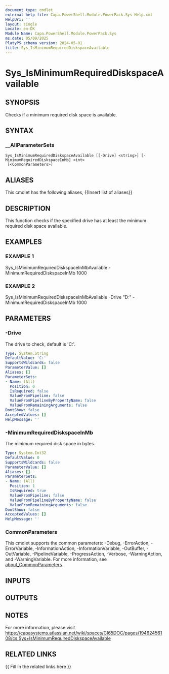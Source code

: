 ```yaml
---
document type: cmdlet
external help file: Capa.PowerShell.Module.PowerPack.Sys-Help.xml
HelpUri: ''
layout: single
Locale: en-DK
Module Name: Capa.PowerShell.Module.PowerPack.Sys
ms.date: 05/09/2025
PlatyPS schema version: 2024-05-01
title: Sys_IsMinimumRequiredDiskspaceAvailable
---
```


# Sys_IsMinimumRequiredDiskspaceAvailable

## SYNOPSIS

Checks if a minimum required disk space is available.

## SYNTAX

### __AllParameterSets

```
Sys_IsMinimumRequiredDiskspaceAvailable [[-Drive] <string>] [-MinimumRequiredDiskspaceInMb] <int>
 [<CommonParameters>]
```

## ALIASES

This cmdlet has the following aliases,
  {{Insert list of aliases}}

## DESCRIPTION

This function checks if the specified drive has at least the minimum required disk space available.

## EXAMPLES

### EXAMPLE 1

Sys_IsMinimumRequiredDiskspaceInMbAvailable -MinimumRequiredDiskspaceInMb 1000

### EXAMPLE 2

Sys_IsMinimumRequiredDiskspaceInMbAvailable -Drive "D:" -MinimumRequiredDiskspaceInMb 1000

## PARAMETERS

### -Drive

The drive to check, default is 'C:'.

```yaml
Type: System.String
DefaultValue: 'C:'
SupportsWildcards: false
ParameterValue: []
Aliases: []
ParameterSets:
- Name: (All)
  Position: 0
  IsRequired: false
  ValueFromPipeline: false
  ValueFromPipelineByPropertyName: false
  ValueFromRemainingArguments: false
DontShow: false
AcceptedValues: []
HelpMessage: ''
```

### -MinimumRequiredDiskspaceInMb

The minimum required disk space in bytes.

```yaml
Type: System.Int32
DefaultValue: 0
SupportsWildcards: false
ParameterValue: []
Aliases: []
ParameterSets:
- Name: (All)
  Position: 1
  IsRequired: true
  ValueFromPipeline: false
  ValueFromPipelineByPropertyName: false
  ValueFromRemainingArguments: false
DontShow: false
AcceptedValues: []
HelpMessage: ''
```

### CommonParameters

This cmdlet supports the common parameters: -Debug, -ErrorAction, -ErrorVariable,
-InformationAction, -InformationVariable, -OutBuffer, -OutVariable, -PipelineVariable,
-ProgressAction, -Verbose, -WarningAction, and -WarningVariable. For more information, see
[about_CommonParameters](https://go.microsoft.com/fwlink/?LinkID=113216).

## INPUTS

## OUTPUTS

## NOTES

For more information, please visit https://capasystems.atlassian.net/wiki/spaces/CI65DOC/pages/19462456108/cs.Sys+IsMinimumRequiredDiskspaceAvailable


## RELATED LINKS

{{ Fill in the related links here }}

